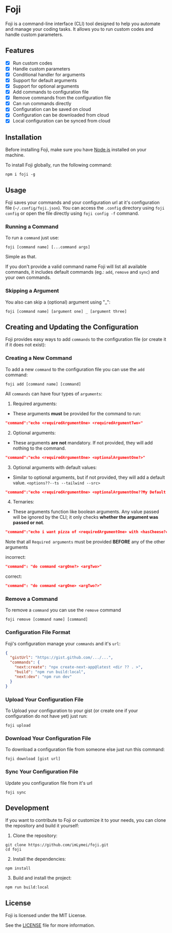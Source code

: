 # Foji

Foji is a command-line interface (CLI) tool designed to help you automate and manage your coding tasks. It allows you to run custom codes and handle custom parameters.

## Features

- [x] Run custom codes
- [x] Handle custom parameters
- [x] Conditional handler for arguments
- [x] Support for default arguments
- [x] Support for optional arguments
- [x] Add commands to configuration file
- [x] Remove commands from the configuration file
- [x] Can run commands directly
- [x] Configuration can be saved on cloud
- [x] Configuration can be downloaded from cloud
- [x] Local configuration can be synced from cloud

## Installation

Before installing Foji, make sure you have [Node.js](https://nodejs.org/) installed on your machine.

To install Foji globally, run the following command:

```shell
npm i foji -g
```

## Usage

Foji saves your commands and your configuration url at it's configuration file (`~/.config/foji.json`). You can access the `.config` directory using `foji config` or open the file directly using `foji config -f` command.

### Running a Command

To run a `command` just use:

```shell
foji [command name] [...command args]
```
Simple as that.

If you don't provide a valid command name Foji will list all available commands, it includes default commands (eg.: `add`, `remove` and `sync`) and your own commands.

### Skipping a Argument

You also can skip a (optional) argument using "_":

```shell
foji [command name] [argument one] _ [argument three]
```

## Creating and Updating the Configuration

Foji provides easy ways to add `commands` to the configuration file (or create it if it does not exist):

### Creating a New Command

To add a new `command` to the configuration file you can use the `add` command:

```shell
foji add [command name] [command]
```

All `commands` can have four types of `arguments`:

1. Required arguments:

- These arguments **must** be provided for the command to run:

```json
"command":"echo <requiredArgumentOne> <requiredArgumentTwo>"
```

2. Optional arguments:

- These arguments **are not** mandatory. If not provided, they will add nothing to the command.

```json
"command":"echo <requiredArgumentOne> <optionalArgumentOne?>"
```

3. Optional arguments with default values:

- Similar to optional arguments, but if not provided, they will add a default value. `<options??--ts --tailwind --src>`

```json
"command":"echo <requiredArgumentOne> <optionalArgumentOne??My Default Value>"
```

4. Ternaries:

- These arguments function like boolean arguments. Any value passed will be ignored by the CLI; it only checks **whether the argument was passed or not**.

```json
"command":"echo i want pizza of <requiredArgumentOne> with <hasCheese?cheese:no cheese>"
```

Note that all `Required arguments` must be provided **BEFORE** any of the other arguments

incorrect:

```json
"command": "do command <argOne?> <argTwo>"
```

correct:

```json
"command": "do command <argOne> <argTwo?>"
```

### Remove a Command

To remove a `command` you can use the `remove` command

```shell
foji remove [command name] [command]
```

### Configuration File Format

Foji's configuration manage your `commands` and it's `url`:

```json
{
  "gistUrl": "https://gist.github.com/.../...",
  "commands": {
    "next:create": "npx create-next-app@latest <dir ?? . >",
    "build": "npm run build:local",
    "next:dev": "npm run dev"
  }
}
```

### Upload Your Configuration File

To Upload your configuration to your gist (or create one if your configuration do not have yet) just run:

```shell
foji upload
```

### Download Your Configuration File

To download a configuration file from someone else just run this command:

```shell
foji download [gist url]
```

### Sync Your Configuration File

Update you configuration file from it's url

```shell
foji sync
```

## Development

If you want to contribute to Foji or customize it to your needs, you can clone the repository and build it yourself:

1. Clone the repository:

```shell
git clone https://github.com/imLymei/foji.git
cd foji
```

2. Install the dependencies:

```shell
npm install
```

3. Build and install the project:

```shell
npm run build:local
```

## License

Foji is licensed under the MIT License.

See the [LICENSE](https://github.com/imLymei/foji/blob/master/LICENSE) file for more information.
